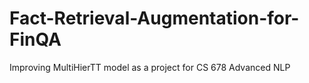 # Fact-Retrieval-Augmentation-for-FinQA
Improving MultiHierTT model as a project for CS 678 Advanced NLP
